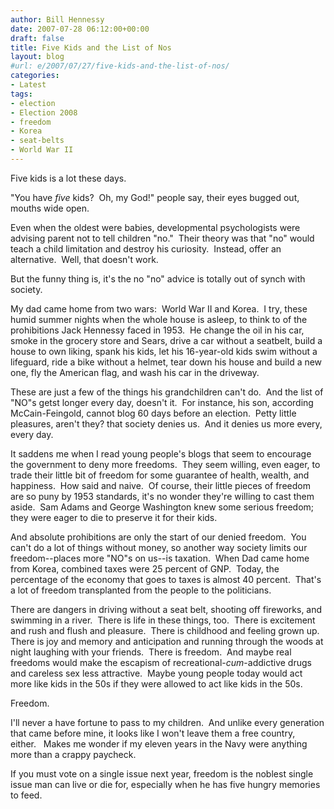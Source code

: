 ```yaml
---
author: Bill Hennessy
date: 2007-07-28 06:12:00+00:00
draft: false
title: Five Kids and the List of Nos
layout: blog
#url: e/2007/07/27/five-kids-and-the-list-of-nos/
categories:
- Latest
tags:
- election
- Election 2008
- freedom
- Korea
- seat-belts
- World War II
---
```


Five kids is a lot these days. 

"You have _five_ kids?  Oh, my God!" people say, their eyes bugged out, mouths wide open.

Even when the oldest were babies, developmental psychologists were advising parent not to tell children "no."  Their theory was that "no" would teach a child limitation and destroy his curiosity.  Instead, offer an alternative.  Well, that doesn't work. 

But the funny thing is, it's the no "no" advice is totally out of synch with society.

My dad came home from two wars:  World War II and Korea.  I try, these humid summer nights when the whole house is asleep, to think to of the prohibitions Jack Hennessy faced in 1953.  He change the oil in his car, smoke in the grocery store and Sears, drive a car without a seatbelt, build a house to own liking, spank his kids, let his 16-year-old kids swim without a lifeguard, ride a bike without a helmet, tear down his house and build a new one, fly the American flag, and wash his car in the driveway.

These are just a few of the things his grandchildren can't do.  And the list of "NO"s getst longer every day, doesn't it.  For instance, his son, according McCain-Feingold, cannot blog 60 days before an election.  Petty little pleasures, aren't they? that society denies us.  And it denies us more every, every day.

It saddens me when I read young people's blogs that seem to encourage the government to deny more freedoms.  They seem willing, even eager, to trade their little bit of freedom for some guarantee of health, wealth, and happiness.  How said and naive.  Of course, their little pieces of freedom are so puny by 1953 standards, it's no wonder they're willing to cast them aside.  Sam Adams and George Washington knew some serious freedom; they were eager to die to preserve it for their kids.

And absolute prohibitions are only the start of our denied freedom.  You can't do a lot of things without money, so another way society limits our freedom--places more "NO"s on us--is taxation.  When Dad came home from Korea, combined taxes were 25 percent of GNP.  Today, the percentage of the economy that goes to taxes is almost 40 percent.  That's a lot of freedom transplanted from the people to the politicians.

There are dangers in driving without a seat belt, shooting off fireworks, and swimming in a river.  There is life in these things, too.  There is excitement and rush and flush and pleasure.  There is childhood and feeling grown up.  There is joy and memory and anticipation and running through the woods at night laughing with your friends.  There is freedom.  And maybe real freedoms would make the escapism of recreational-_cum_-addictive drugs  and careless sex less attractive.  Maybe young people today would act more like kids in the 50s if they were allowed to act like kids in the 50s.

Freedom.

I'll never a have fortune to pass to my children.  And unlike every generation that came before mine, it looks like I won't leave them a free country, either.   Makes me wonder if my eleven years in the Navy were anything more than a crappy paycheck.

If you must vote on a single issue next year, freedom is the noblest single issue man can live or die for, especially when he has five hungry memories to feed.
